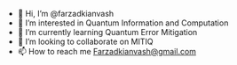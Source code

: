 - 👋 Hi, I’m @farzadkianvash
- 👀 I’m interested in Quantum Information and Computation
- 🌱 I’m currently learning Quantum Error Mitigation
- 💞️ I’m looking to collaborate on MITIQ
- 📫 How to reach me Farzadkianvash@gmail.com
<!---
farzadkianvash/farzadkianvash is a ✨ special ✨ repository because its `README.md` (this file) appears on your GitHub profile.
You can click the Preview link to take a look at your changes.
--->
